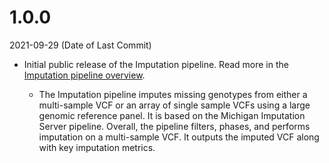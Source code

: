 # 1.0.0

2021-09-29 (Date of Last Commit)

* Initial public release of the Imputation pipeline. Read more in the [Imputation pipeline overview](https://broadinstitute.github.io/warp/docs/Pipelines/Imputation_Pipeline/README).

  * The Imputation pipeline imputes missing genotypes from either a multi-sample VCF or an array of single sample VCFs 
  using a large genomic reference panel. It is based on the Michigan Imputation Server pipeline. Overall, the pipeline 
  filters, phases, and performs imputation on a multi-sample VCF. It outputs the imputed VCF along with key imputation 
  metrics.